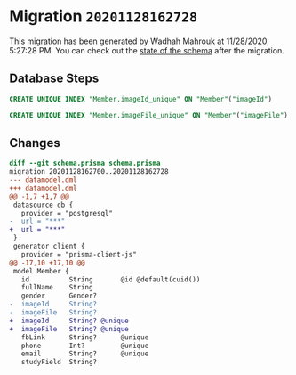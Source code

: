 # Migration `20201128162728`

This migration has been generated by Wadhah Mahrouk at 11/28/2020, 5:27:28 PM.
You can check out the [state of the schema](./schema.prisma) after the migration.

## Database Steps

```sql
CREATE UNIQUE INDEX "Member.imageId_unique" ON "Member"("imageId")

CREATE UNIQUE INDEX "Member.imageFile_unique" ON "Member"("imageFile")
```

## Changes

```diff
diff --git schema.prisma schema.prisma
migration 20201128162700..20201128162728
--- datamodel.dml
+++ datamodel.dml
@@ -1,7 +1,7 @@
 datasource db {
   provider = "postgresql"
-  url = "***"
+  url = "***"
 }
 generator client {
   provider = "prisma-client-js"
@@ -17,10 +17,10 @@
 model Member {
   id          String       @id @default(cuid())
   fullName    String
   gender      Gender?
-  imageId     String?
-  imageFile   String?
+  imageId     String? @unique
+  imageFile   String? @unique
   fbLink      String?      @unique
   phone       Int?         @unique
   email       String?      @unique
   studyField  String?
```


